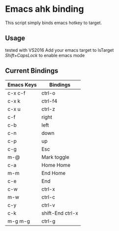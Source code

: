 # Emacs ahk binding
This script simply binds emacs hotkey to target.
## Usage
tested with VS2016
Add your emacs target to IsTarget  
*Shift+CapsLock* to enable emacs mode  
## Current Bindings
| Emacs Keys | Bindings |
|------------|----------|
|c-x c-f     | ctrl-o   |
|c-x k       | ctrl-f4  |
|c-x u       | ctrl-z   |
|c-f         | right    |
|c-b         | left     |
|c-n         | down     |
|c-p         | up       |
|c-g         | Esc      |
|m-@         | Mark toggle  |
|c-a| Home Home  |
|m-m| End Home  |
|c-e| End  |
|c-w| ctrl-x  |
|m-w| ctrl-c  |
|c-y| ctrl-v  |
|c-k| shift-End ctrl-x  |
|m-g m-g| ctrl-g  |